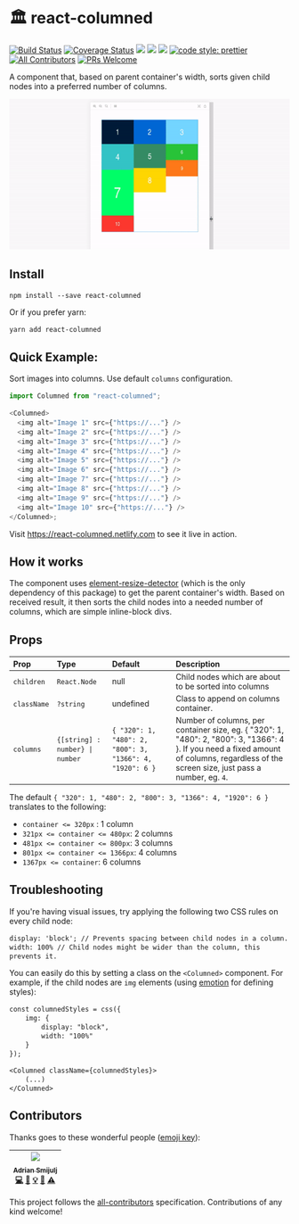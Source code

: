 # 🏛 react-columned
[![Build Status](https://travis-ci.org/doitadrian/react-columned.svg?branch=master)](https://travis-ci.org/doitadrian/react-columned)
[![Coverage Status](https://coveralls.io/repos/github/doitadrian/react-columned/badge.svg?branch=master)](https://coveralls.io/github/doitadrian/react-columned?branch=master)
[![](https://img.shields.io/npm/dw/react-columned.svg)](https://www.npmjs.com/package/react-columned) 
[![](https://img.shields.io/npm/v/react-columned.svg)](https://www.npmjs.com/package/react-columned)
![](https://img.shields.io/npm/types/react-columned.svg)
[![code style: prettier](https://img.shields.io/badge/code_style-prettier-ff69b4.svg?style=flat-square)](https://github.com/prettier/prettier)
[![All Contributors](https://img.shields.io/badge/all_contributors-1-orange.svg?style=flat-square)](#contributors)
[![PRs Welcome](https://img.shields.io/badge/PRs-welcome-brightgreen.svg?style=flat-square)](http://makeapullrequest.com)
  
A component that, based on parent container's width, sorts given child nodes into a preferred number of columns. 

![A simple example](./docs/simple-example.gif)

## Install
```
npm install --save react-columned
```

Or if you prefer yarn: 
```
yarn add react-columned
```

## Quick Example:
Sort images into columns. Use default `columns` configuration. 

```javascript
import Columned from "react-columned";
```

```javascript
<Columned>
  <img alt="Image 1" src={"https://..."} />
  <img alt="Image 2" src={"https://..."} />
  <img alt="Image 3" src={"https://..."} />
  <img alt="Image 4" src={"https://..."} />
  <img alt="Image 5" src={"https://..."} />
  <img alt="Image 6" src={"https://..."} />
  <img alt="Image 7" src={"https://..."} />
  <img alt="Image 8" src={"https://..."} />
  <img alt="Image 9" src={"https://..."} />
  <img alt="Image 10" src={"https://..."} />
</Columned>;

```

Visit https://react-columned.netlify.com to see it live in action.

## How it works
The component uses [element-resize-detector](https://www.npmjs.com/package/element-resize-detector) 
(which is the only dependency of this package) to get the parent 
container's width. Based on received result, it then sorts the child 
nodes into a needed number of columns, which are simple inline-block divs.

## Props

| Prop                | Type                              | Default                                                      | Description                                                                                       |
| :------------------ | :-------------------------------- | :----------------------------------------------------------- | :------------------------------------------------------------------------------------------------ |
| `children`          | `React.Node`                      | null                                                         | Child nodes which are about to be sorted into columns                                             |
| `className`         | `?string`                         | undefined                                                    | Class to append on columns container.                                                             |
| `columns`           | `{[string] : number} \| number`    | `{ "320": 1, "480": 2, "800": 3, "1366": 4, "1920": 6 }`     | Number of columns, per container size, eg. { "320": 1, "480": 2, "800": 3, "1366": 4 }. If you need a fixed amount of columns, regardless of the screen size, just pass a number, eg. `4`. |

The default `{ "320": 1, "480": 2, "800": 3, "1366": 4, "1920": 6 }` 
translates to the following:
- `container <= 320px` : 1 column
- `321px <= container <= 480px`: 2 columns
- `481px <= container <= 800px`: 3 columns
- `801px <= container <= 1366px`: 4 columns
- `1367px <= container`: 6 columns

## Troubleshooting

If you're having visual issues, try applying the following two CSS rules 
on every child node:
```
display: 'block'; // Prevents spacing between child nodes in a column. 
width: 100% // Child nodes might be wider than the column, this prevents it.
```

You can easily do this by setting a class on the `<Columned>` component.
For example, if the child nodes are `img` elements (using [emotion](https://www.npmjs.com/package/emotion) for defining styles):

```
const columnedStyles = css({
    img: {
        display: "block",
        width: "100%"
    }
});
```

```
<Columned className={columnedStyles}>
    (...)
</Columned>
```

## Contributors

Thanks goes to these wonderful people ([emoji key](https://github.com/kentcdodds/all-contributors#emoji-key)):

<!-- ALL-CONTRIBUTORS-LIST:START - Do not remove or modify this section -->
<!-- prettier-ignore -->
| [<img src="https://avatars0.githubusercontent.com/u/5121148?v=4" width="100px;"/><br /><sub><b>Adrian Smijulj</b></sub>](https://github.com/doitadrian)<br />[💻](https://github.com/doitadrian/react-columned/commits?author=doitadrian "Code") [📖](https://github.com/doitadrian/react-columned/commits?author=doitadrian "Documentation") [💡](#example-doitadrian "Examples") [👀](#review-doitadrian "Reviewed Pull Requests") [⚠️](https://github.com/doitadrian/react-columned/commits?author=doitadrian "Tests") |
| :---: |
<!-- ALL-CONTRIBUTORS-LIST:END -->

This project follows the [all-contributors](https://github.com/kentcdodds/all-contributors) specification. Contributions of any kind welcome!
